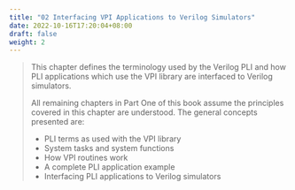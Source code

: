 ```yaml
---
title: "02 Interfacing VPI Applications to Verilog Simulators"
date: 2022-10-16T17:20:04+08:00
draft: false
weight: 2
---
```


>  This chapter defines the terminology used by the Verilog PLI and how PLI applications which use the VPI library are interfaced to Verilog simulators. 
>
> All remaining chapters in Part One of this book assume the principles covered in this chapter are understood. The general concepts presented are:  
>
> - PLI terms as used with the VPI library  
> - System tasks and system functions
> - How VPI routines work  
> - A complete PLI application example  
> - Interfacing PLI applications to Verilog simulators

